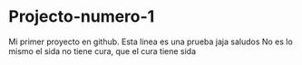 # Projecto-numero-1
Mi primer proyecto en github.
Esta linea es una prueba jaja saludos
No es lo mismo el sida no tiene cura, que el cura tiene sida